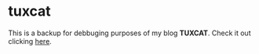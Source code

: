 # tuxcat
This is a backup for debbuging purposes of my blog **TUXCAT**. Check it out clicking [here](https://mfrnwv.github.io/).
